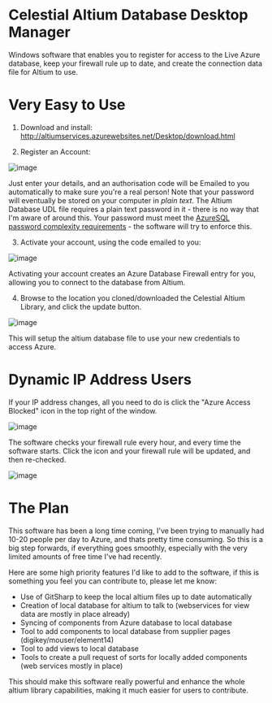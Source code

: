 # Celestial Altium Database Desktop Manager
Windows software that enables you to register for access to the Live Azure database, keep your firewall rule up to date, and create the connection data file for Altium to use.


# Very Easy to Use
1. Download and install: http://altiumservices.azurewebsites.net/Desktop/download.html

2. Register an Account:

![image](https://cloud.githubusercontent.com/assets/1425724/25770493/1be0c16a-31f4-11e7-9032-3cdaa514beed.png)

Just enter your details, and an authorisation code will be Emailed to you automatically to make sure you're a real person! Note that your password will eventually be stored on your computer in *plain text*. The Altium Database UDL file requires a plain text password in it - there is no way that I'm aware of around this. Your password must meet the [AzureSQL password complexity requirements](https://docs.microsoft.com/en-us/sql/relational-databases/security/password-policy) - the software will try to enforce this.

3. Activate your account, using the code emailed to you:

![image](https://cloud.githubusercontent.com/assets/1425724/25770514/a557f68e-31f4-11e7-8ac6-78db17f99eac.png)

Activating your account creates an Azure Database Firewall entry for you, allowing you to connect to the database from Altium.

4. Browse to the location you cloned/downloaded the Celestial Altium Library, and click the update button.

![image](https://cloud.githubusercontent.com/assets/1425724/25770496/2dbde48a-31f4-11e7-91f1-98d371d4907a.png)

This will setup the altium database file to use your new credentials to access Azure.

# Dynamic IP Address Users
If your IP address changes, all you need to do is click the "Azure Access Blocked" icon in the top right of the window.

![image](https://cloud.githubusercontent.com/assets/1425724/25770555/9a7f2f24-31f5-11e7-8874-f92809036f99.png)

The software checks your firewall rule every hour, and every time the software starts. Click the icon and your firewall rule will be updated, and then re-checked.

![image](https://cloud.githubusercontent.com/assets/1425724/25770571/d5323f44-31f5-11e7-928c-c001f508b511.png)


# The Plan
This software has been a long time coming, I've been trying to manually had 10-20 people per day to Azure, and thats pretty time consuming. So this is a big step forwards, if everything goes smoothly, especially with the very limited amounts of free time I've had recently.

Here are some high priority features I'd like to add to the software, if this is something you feel you can contribute to, please let me know:
* Use of GitSharp to keep the local altium files up to date automatically
* Creation of local database for altium to talk to (webservices for view data are mostly in place already)
* Syncing of components from Azure database to local database
* Tool to add components to local database from supplier pages (digikey/mouser/element14)
* Tool to add views to local database
* Tools to create a pull request of sorts for locally added components (web services mostly in place)

This should make this software really powerful and enhance the whole altium library capabilities, making it much easier for users to contribute.
